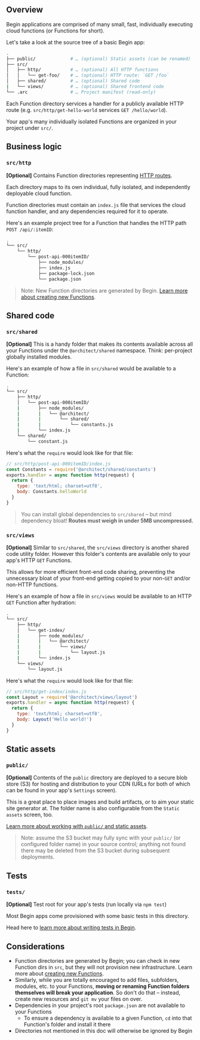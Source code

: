 ## Overview

Begin applications are comprised of many small, fast, individually executing cloud functions (or Functions for short).

Let's take a look at the source tree of a basic Begin app:

```bash
.
├── public/             # … (optional) Static assets (can be renamed)
├── src/
│   ├── http/           # … (optional) All HTTP functions
│   │   └── get-foo/    # … (optional) HTTP route: `GET /foo`
│   ├── shared/         # … (optional) Shared code
|   └── views/          # … (optional) Shared frontend code
└── .arc                # … Project manifest (read-only)
```

Each Function directory services a handler for a publicly available HTTP route (e.g. `src/http/get-hello-world` services `GET /hello/world`).

Your app's many individually isolated Functions are organized in your project under `src/`.


## Business logic

### `src/http`

**[Optional]** Contains Function directories representing [HTTP routes](/en/functions/http/).

Each directory maps to its own individual, fully isolated, and independently deployable cloud function.

Function directories must contain an `index.js` file that services the cloud function handler, and any dependencies required for it to operate.

Here's an example project tree for a Function that handles the HTTP path `POST /api/:itemID`:

```bash
.
└── src/
    └── http/
        └── post-api-000itemID/
            ├── node_modules/
            ├── index.js
            ├── package-lock.json
            └── package.json
```

> Note: New Function directories are generated by Begin. [Learn more about creating new Functions](/en/functions/creating-new-functions/).


<!-- TODO multi-runtime update here -->


## Shared code

### `src/shared`

**[Optional]** This is a handy folder that makes its contents available across all your Functions under the `@architect/shared` namespace. Think: per-project globally installed modules.

Here's an example of how a file in `src/shared` would be available to a Function:

```bash
.
└── src/
    ├── http/
    │   └── post-api-000itemID/
    |       ├── node_modules/
    |       |   └── @architect/
    |       |       └── shared/
    |       |           └── constants.js
    |       └── index.js
    └── shared/
        └── constant.js
```

Here's what the `require` would look like for that file:

```js
// src/http/post-api-000itemID/index.js
const Constants = require('@architect/shared/constants')
exports.handler = async function http(request) {
  return {
    type: 'text/html; charset=utf8',
    body: Constants.helloWorld
  }
}
```

> You can install global dependencies to `src/shared` – but mind dependency bloat! **Routes must weigh in under 5MB uncompressed.**


### `src/views`

**[Optional]** Similar to `src/shared`, the `src/views` directory is another shared code utility folder. However this folder's contents are available only to your app's HTTP `GET` Functions.

This allows for more efficient front-end code sharing, preventing the unnecessary bloat of your front-end getting copied to your non-`GET` and/or non-HTTP functions.

Here's an example of how a file in `src/views` would be available to an HTTP `GET` Function after hydration:


```bash
.
└── src/
    ├── http/
    │   └── get-index/
    |       ├── node_modules/
    |       |   └── @architect/
    |       |       └── views/
    |       |           └── layout.js
    |       └── index.js
    └── views/
        └── layout.js
```

Here's what the `require` would look like for that file:

```js
// src/http/get-index/index.js
const Layout = require('@architect/views/layout')
exports.handler = async function http(request) {
  return {
    type: 'text/html; charset=utf8',
    body: Layout('Hello world!')
  }
}
```


## Static assets

### `public/`

**[Optional]** Contents of the `public` directory are deployed to a secure blob store (S3) for hosting and distribution to your CDN (URLs for both of which can be found in your app's `Settings` screen).

This is a great place to place images and build artifacts, or to aim your static site generator at. The folder name is also configurable from the `Static assets` screen, too.

[Learn more about working with `public/` and static assets](/en/getting-started/static-assets/).

> Note: assume the S3 bucket may fully sync with your `public/` (or configured folder name) in your source control; anything not found there may be deleted from the S3 bucket during subsequent deployments.


## Tests

### `tests/`

**[Optional]** Test root for your app's tests (run locally via `npm test`)

Most Begin apps come provisioned with some basic tests in this directory.

Head here to [learn more about writing tests in Begin](/en/getting-started/writing-tests).


## Considerations

- Function directories are generated by Begin; you can check in new Function dirs in `src`, but they will not provision new infrastructure. Learn more about [creating new Functions](/en/functions/creating-new-functions/).
- Similarly, while you are totally encouraged to add files, subfolders, modules, etc. to your Functions, **moving or renaming Function folders themselves will break your application**. So don't do that – instead, create new resources and `git mv` your files on over.
- Dependencies in your project's root `package.json` are not available to your Functions
  - To ensure a dependency is available to a given Function, `cd` into that Function's folder and install it there
- Directories not mentioned in this doc will otherwise be ignored by Begin
